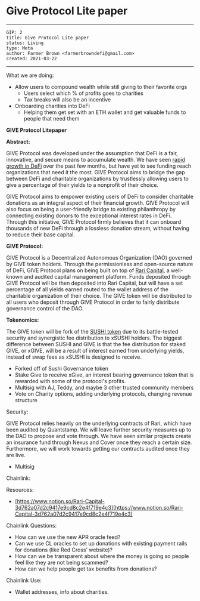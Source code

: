 # Give Protocol Lite paper
---
    GIP: 2
    title: Give Protocol Lite paper
    status: Living
    type: Meta
    author: Farmer Brown <farmerbrowndefi@gmail.com>
    created: 2021-03-22
---

What we are doing:

- Allow users to compound wealth while still giving to their favorite orgs
    - Users select which % of profits goes to charities
    - Tax breaks will also be an incentive
- Onboarding charities into DeFi
    - Helping them get set with an ETH wallet and get valuable funds to people that need them

**GIVE Protocol Litepaper**

**Abstract:**

GIVE Protocol was developed under the assumption that DeFi is a fair, innovative, and secure means to accumulate wealth. We have seen [rapid growth in DeFi](https://decrypt.co/51015/2020-has-been-chainlinks-year-heres-why) over the past few months, but have yet to see funding reach organizations that need it the most. GIVE Protocol aims to bridge the gap between DeFi and charitable organizations by trustlessly allowing users to give a percentage of their yields to a nonprofit of their choice.

GIVE Protocol aims to empower existing users of DeFi to consider charitable donations as an integral aspect of their financial growth. GIVE Protocol will also focus on being a user-friendly bridge to existing philanthropy by connecting existing donors to the exceptional interest rates in DeFi. Through this initiative, GIVE Protocol firmly believes that it can onboard thousands of new DeFi through a lossless donation stream, without having to reduce their base capital.

**GIVE Protocol:**

GIVE Protocol is a Decentralized Autonomous Organization (DAO) governed by GIVE token holders. Through the permissionless and open-source nature of DeFi, GIVE Protocol plans on being built on top of [Rari Capital](https://www.rari.capital/), a well-known and audited capital management platform. Funds deposited through GIVE Protocol will be then deposited into Rari Capital, but will have a set percentage of all yields earned routed to the wallet address of the charitable organization of their choice. The GIVE token will be distributed to all users who deposit through GIVE Protocol in order to fairly distribute governance control of the DAO.

**Tokenomics:**

The GIVE token will be fork of the [SUSHI token](https://dev.sushi.com/sushiswap/contracts) due to its battle-tested security and synergistic fee distribution to xSUSHI holders. The biggest difference between SUSHI and GIVE is that the fee distribution for staked GIVE, or xGIVE, will be a result of interest earned from underlying yields, instead of swap fees as xSUSHI is designed to receive.

- Forked off of Sushi Governance token
- Stake Give to receive xGive, an interest bearing governance token that is rewarded with some of the protocol's profits.
- Multisig with AJ, Teddy, and maybe 3 other trusted community members
- Vote on Charity options, adding underlying protocols, changing revenue structure

Security:

GIVE Protocol relies heavily on the underlying contracts of Rari, which have been audited by Quantstamp. We will leave further security measures up to the DAO to propose and vote through. We have seen similar projects create an insurance fund through Nexus and Cover once they reach a certain size. Furthermore, we will work towards getting our contracts audited once they are live.

- Multisig

Chainlink:

Resources:

- [https://www.notion.so/Rari-Capital-3d762a07d2c9417e9cd8c2e4f719e4c3](https://www.notion.so/Rari-Capital-3d762a07d2c9417e9cd8c2e4f719e4c3)

Chainlink Questions:

- How can we use the new APR oracle feed?
- Can we use CL oracles to set up donations with existing payment rails for donations (like Red Cross’ website)?
- How can we be transparent about where the money is going so people feel like they are not being scammed?
- How can we help people get tax benefits from donations?

Chainlink Use:

- Wallet addresses, info about charities.